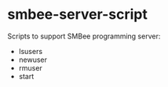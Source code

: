 # smbee-server-script
Scripts to support SMBee programming server:
* lsusers
* newuser
* rmuser
* start

